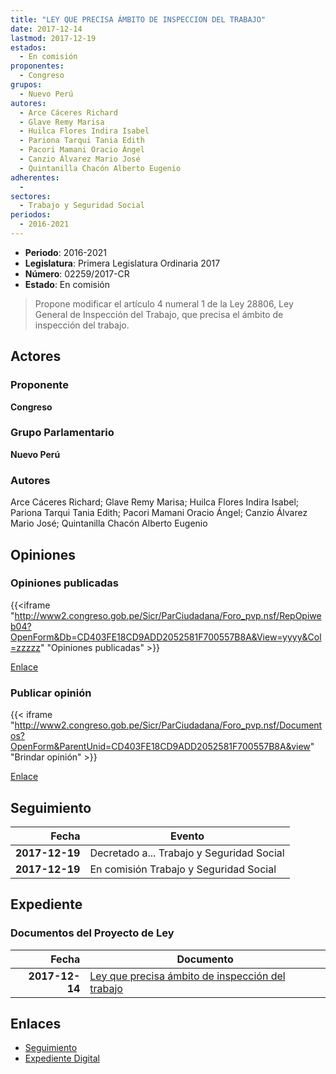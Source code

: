 ```yaml
---
title: "LEY QUE PRECISA ÁMBITO DE INSPECCION DEL TRABAJO"
date: 2017-12-14
lastmod: 2017-12-19
estados: 
  - En comisión
proponentes: 
  - Congreso
grupos: 
  - Nuevo Perú
autores: 
  - Arce Cáceres Richard
  - Glave Remy Marisa
  - Huilca Flores Indira Isabel
  - Pariona Tarqui Tania Edith
  - Pacori Mamani Oracio Ángel
  - Canzio Álvarez Mario José
  - Quintanilla Chacón Alberto Eugenio
adherentes: 
  - 
sectores: 
  - Trabajo y Seguridad Social
periodos: 
  - 2016-2021
---
```


- **Periodo**: 2016-2021
- **Legislatura**: Primera Legislatura Ordinaria 2017
- **Número**: 02259/2017-CR
- **Estado**: En comisión

> Propone modificar el artículo 4 numeral 1 de la Ley 28806, Ley General de Inspección del Trabajo, que precisa el ámbito de inspección del trabajo.


## Actores

### Proponente

**Congreso**

### Grupo Parlamentario

**Nuevo Perú**

### Autores

Arce Cáceres Richard; Glave Remy Marisa; Huilca Flores Indira Isabel; Pariona Tarqui Tania Edith; Pacori Mamani Oracio Ángel; Canzio Álvarez Mario José; Quintanilla Chacón Alberto Eugenio


## Opiniones

### Opiniones publicadas

{{<iframe "http://www2.congreso.gob.pe/Sicr/ParCiudadana/Foro_pvp.nsf/RepOpiweb04?OpenForm&Db=CD403FE18CD9ADD2052581F700557B8A&View=yyyy&Col=zzzzz" "Opiniones publicadas" >}}

[Enlace](http://www2.congreso.gob.pe/Sicr/ParCiudadana/Foro_pvp.nsf/RepOpiweb04?OpenForm&Db=CD403FE18CD9ADD2052581F700557B8A&View=yyyy&Col=zzzzz)
### Publicar opinión

{{< iframe "http://www2.congreso.gob.pe/Sicr/ParCiudadana/Foro_pvp.nsf/Documentos?OpenForm&ParentUnid=CD403FE18CD9ADD2052581F700557B8A&view" "Brindar opinión" >}}

[Enlace](http://www2.congreso.gob.pe/Sicr/ParCiudadana/Foro_pvp.nsf/Documentos?OpenForm&ParentUnid=CD403FE18CD9ADD2052581F700557B8A&view)

## Seguimiento

| Fecha | Evento |
|------:|--------|
| **2017-12-19** | Decretado a... Trabajo y Seguridad Social|
| **2017-12-19** | En comisión Trabajo y Seguridad Social|


## Expediente


### Documentos del Proyecto de Ley

| Fecha | Documento |
|------:|--------|
| **2017-12-14** | [Ley que precisa ámbito de inspección del trabajo](http://www.leyes.congreso.gob.pe/Documentos/2016_2021/Proyectos_de_Ley_y_de_Resoluciones_Legislativas/PL0225920171214.pdf) |

## Enlaces 

- [Seguimiento](http://www2.congreso.gob.pe/Sicr/TraDocEstProc/CLProLey2016.nsf/f7fff46988ca05b1052578e100829cc7/94a7736a5f35851b052581f6007cc4ae?OpenDocument)
- [Expediente Digital](http://www2.congreso.gob.pe/Sicr/TraDocEstProc/CLProLey2016.nsf/f7fff46988ca05b1052578e100829cc7/94a7736a5f35851b052581f6007cc4ae?OpenDocument&Click=05257FB7005EB655.eb71d0cf91d8294e05256cdf006b5706/$Body/0.1C6C)
